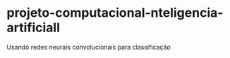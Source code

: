 # projeto-computacional-nteligencia-artificiall
Usando redes neurais convolucionais para classificação
